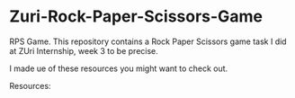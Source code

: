 # Zuri-Rock-Paper-Scissors-Game
RPS Game.
This repository contains a Rock Paper Scissors game task I did at ZUri Internship, week 3 to be precise.

I made ue of these resources you might want to check out.

Resources:
